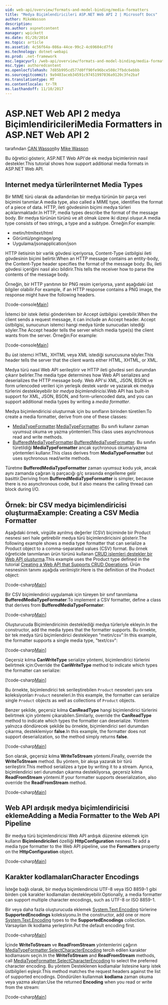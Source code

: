 ```yaml
---
uid: web-api/overview/formats-and-model-binding/media-formatters
title: "Medya Biçimlendiricileri ASP.NET Web API 2 | Microsoft Docs"
author: MikeWasson
description: 
ms.author: aspnetcontent
manager: wpickett
ms.date: 01/20/2014
ms.topic: article
ms.assetid: 4c56f64a-086a-44ce-99c2-4c69604cd7fd
ms.technology: dotnet-webapi
ms.prod: .net-framework
msc.legacyurl: /web-api/overview/formats-and-model-binding/media-formatters
msc.type: authoredcontent
ms.openlocfilehash: 7d85b995cd577d0ff90fe96bce508c7fbdc6ebbb
ms.sourcegitcommit: 9a9483aceb34591c97451997036a9120c3fe2baf
ms.translationtype: MT
ms.contentlocale: tr-TR
ms.lasthandoff: 11/10/2017
---
```

<a name="media-formatters-in-aspnet-web-api-2"></a><span data-ttu-id="e1ad4-102">ASP.NET Web API 2 medya Biçimlendiricileri</span><span class="sxs-lookup"><span data-stu-id="e1ad4-102">Media Formatters in ASP.NET Web API 2</span></span>
====================
<span data-ttu-id="e1ad4-103">tarafından [CAN Wasson](https://github.com/MikeWasson)</span><span class="sxs-lookup"><span data-stu-id="e1ad4-103">by [Mike Wasson](https://github.com/MikeWasson)</span></span>

<span data-ttu-id="e1ad4-104">Bu öğretici gösterir, ASP.NET Web API'de ek medya biçimlerinin nasıl destekler.</span><span class="sxs-lookup"><span data-stu-id="e1ad4-104">This tutorial shows how support additional media formats in ASP.NET Web API.</span></span>

## <a name="internet-media-types"></a><span data-ttu-id="e1ad4-105">Internet medya türleri</span><span class="sxs-lookup"><span data-stu-id="e1ad4-105">Internet Media Types</span></span>

<span data-ttu-id="e1ad4-106">Bir MIME türü olarak da adlandırılan bir medya türünün bir parça veri biçimini tanımlar.</span><span class="sxs-lookup"><span data-stu-id="e1ad4-106">A media type, also called a MIME type, identifies the format of a piece of data.</span></span> <span data-ttu-id="e1ad4-107">HTTP, ileti gövdesinin biçimi medya türleri açıklanmaktadır.</span><span class="sxs-lookup"><span data-stu-id="e1ad4-107">In HTTP, media types describe the format of the message body.</span></span> <span data-ttu-id="e1ad4-108">Bir medya türünün türünü ve alt olmak üzere iki dizeyi oluşur.</span><span class="sxs-lookup"><span data-stu-id="e1ad4-108">A media type consists of two strings, a type and a subtype.</span></span> <span data-ttu-id="e1ad4-109">Örneğin:</span><span class="sxs-lookup"><span data-stu-id="e1ad4-109">For example:</span></span>

- <span data-ttu-id="e1ad4-110">metin/html</span><span class="sxs-lookup"><span data-stu-id="e1ad4-110">text/html</span></span>
- <span data-ttu-id="e1ad4-111">Görüntü/png</span><span class="sxs-lookup"><span data-stu-id="e1ad4-111">image/png</span></span>
- <span data-ttu-id="e1ad4-112">Uygulama/json</span><span class="sxs-lookup"><span data-stu-id="e1ad4-112">application/json</span></span>

<span data-ttu-id="e1ad4-113">HTTP iletisinin bir varlık gövdesi içeriyorsa, Content-Type üstbilgisi ileti gövdesinin biçimi belirtir.</span><span class="sxs-lookup"><span data-stu-id="e1ad4-113">When an HTTP message contains an entity-body, the Content-Type header specifies the format of the message body.</span></span> <span data-ttu-id="e1ad4-114">Bu, ileti gövdesi içeriğini nasıl alıcı bildirir.</span><span class="sxs-lookup"><span data-stu-id="e1ad4-114">This tells the receiver how to parse the contents of the message body.</span></span>

<span data-ttu-id="e1ad4-115">Örneğin, bir HTTP yanıtının bir PNG resim içeriyorsa, yanıt aşağıdaki üst bilgiler olabilir.</span><span class="sxs-lookup"><span data-stu-id="e1ad4-115">For example, if an HTTP response contains a PNG image, the response might have the following headers.</span></span>

[!code-console[Main](media-formatters/samples/sample1.cmd)]

<span data-ttu-id="e1ad4-116">İstemci bir istek iletisi gönderirken bir Accept üstbilgisi içerebilir.</span><span class="sxs-lookup"><span data-stu-id="e1ad4-116">When the client sends a request message, it can include an Accept header.</span></span> <span data-ttu-id="e1ad4-117">Accept üstbilgisi, sunucunun istemci hangi medya türde sunucudan istediği söyler.</span><span class="sxs-lookup"><span data-stu-id="e1ad4-117">The Accept header tells the server which media type(s) the client wants from the server.</span></span> <span data-ttu-id="e1ad4-118">Örneğin:</span><span class="sxs-lookup"><span data-stu-id="e1ad4-118">For example:</span></span>

[!code-console[Main](media-formatters/samples/sample2.cmd)]

<span data-ttu-id="e1ad4-119">Bu üst istemci HTML, XHTML veya XML istediği sunucusuna söyler.</span><span class="sxs-lookup"><span data-stu-id="e1ad4-119">This header tells the server that the client wants either HTML, XHTML, or XML.</span></span>

<span data-ttu-id="e1ad4-120">Medya türü nasıl Web API serileştirir ve HTTP ileti gövdesi seri durumdan çıkarır belirler.</span><span class="sxs-lookup"><span data-stu-id="e1ad4-120">The media type determines how Web API serializes and deserializes the HTTP message body.</span></span> <span data-ttu-id="e1ad4-121">Web API'si XML, JSON, BSON ve form urlencoded verileri için yerleşik destek vardır ve yazarak ek medya türlerini destekleyebilir bir *medya biçimlendiricisi*.</span><span class="sxs-lookup"><span data-stu-id="e1ad4-121">Web API has built-in support for XML, JSON, BSON, and form-urlencoded data, and you can support additional media types by writing a *media formatter*.</span></span>

<span data-ttu-id="e1ad4-122">Medya biçimlendiricisi oluşturmak için bu sınıfların birinden türetilen:</span><span class="sxs-lookup"><span data-stu-id="e1ad4-122">To create a media formatter, derive from one of these classes:</span></span>

- <span data-ttu-id="e1ad4-123">[MediaTypeFormatter](https://msdn.microsoft.com/en-us/library/system.net.http.formatting.mediatypeformatter.aspx).</span><span class="sxs-lookup"><span data-stu-id="e1ad4-123">[MediaTypeFormatter](https://msdn.microsoft.com/en-us/library/system.net.http.formatting.mediatypeformatter.aspx).</span></span> <span data-ttu-id="e1ad4-124">Bu sınıfı kullanır zaman uyumsuz okuma ve yazma yöntemleri.</span><span class="sxs-lookup"><span data-stu-id="e1ad4-124">This class uses asynchronous read and write methods.</span></span>
- <span data-ttu-id="e1ad4-125">[BufferedMediaTypeFormatter](https://msdn.microsoft.com/en-us/library/system.net.http.formatting.bufferedmediatypeformatter.aspx).</span><span class="sxs-lookup"><span data-stu-id="e1ad4-125">[BufferedMediaTypeFormatter](https://msdn.microsoft.com/en-us/library/system.net.http.formatting.bufferedmediatypeformatter.aspx).</span></span> <span data-ttu-id="e1ad4-126">Bu sınıfın türetildiği **MediaTypeFormatter** ancak sychronous okuma/yazma yöntemleri kullanır.</span><span class="sxs-lookup"><span data-stu-id="e1ad4-126">This class derives from **MediaTypeFormatter** but uses sychronous read/write methods.</span></span>

<span data-ttu-id="e1ad4-127">Türetme **BufferedMediaTypeFormatter** zaman uyumsuz kodu yok, ancak aynı zamanda çağıran iş parçacığı g/ç sırasında engelleme gelir basittir.</span><span class="sxs-lookup"><span data-stu-id="e1ad4-127">Deriving from **BufferedMediaTypeFormatter** is simpler, because there is no asynchronous code, but it also means the calling thread can block during I/O.</span></span>

## <a name="example-creating-a-csv-media-formatter"></a><span data-ttu-id="e1ad4-128">Örnek: bir CSV medya biçimlendiricisi oluşturma</span><span class="sxs-lookup"><span data-stu-id="e1ad4-128">Example: Creating a CSV Media Formatter</span></span>

<span data-ttu-id="e1ad4-129">Aşağıdaki örnek, virgülle ayrılmış değerler (CSV) biçiminde bir Product nesnesi seri hale getirebilir medya türü biçimlendiricisini gösterir.</span><span class="sxs-lookup"><span data-stu-id="e1ad4-129">The following example shows a media type formatter that can serialize a Product object to a comma-separated values (CSV) format.</span></span> <span data-ttu-id="e1ad4-130">Bu örnek öğreticide tanımlanan ürün türünü kullanan [CRUD işlemleri destekler bir Web API oluşturma](../older-versions/creating-a-web-api-that-supports-crud-operations.md).</span><span class="sxs-lookup"><span data-stu-id="e1ad4-130">This example uses the Product type defined in the tutorial [Creating a Web API that Supports CRUD Operations](../older-versions/creating-a-web-api-that-supports-crud-operations.md).</span></span> <span data-ttu-id="e1ad4-131">Ürün nesnesinin tanımı aşağıda verilmiştir:</span><span class="sxs-lookup"><span data-stu-id="e1ad4-131">Here is the definition of the Product object:</span></span>

[!code-csharp[Main](media-formatters/samples/sample3.cs)]

<span data-ttu-id="e1ad4-132">Bir CSV biçimlendirici uygulamak için türeyen bir sınıf tanımlama **BufferedMediaTypeFormater**:</span><span class="sxs-lookup"><span data-stu-id="e1ad4-132">To implement a CSV formatter, define a class that derives from **BufferedMediaTypeFormater**:</span></span>

[!code-csharp[Main](media-formatters/samples/sample4.cs)]

<span data-ttu-id="e1ad4-133">Oluşturucuda Biçimlendiricinin desteklediği medya türleriyle ekleyin.</span><span class="sxs-lookup"><span data-stu-id="e1ad4-133">In the constructor, add the media types that the formatter supports.</span></span> <span data-ttu-id="e1ad4-134">Bu örnekte, bir tek medya türü biçimlendirici destekleyen &quot;metin/csv&quot;:</span><span class="sxs-lookup"><span data-stu-id="e1ad4-134">In this example, the formatter supports a single media type, &quot;text/csv&quot;:</span></span>

[!code-csharp[Main](media-formatters/samples/sample5.cs)]

<span data-ttu-id="e1ad4-135">Geçersiz kılma **CanWriteType** serialize yöntemi, biçimlendirici türlerini belirtmek için:</span><span class="sxs-lookup"><span data-stu-id="e1ad4-135">Override the **CanWriteType** method to indicate which types the formatter can serialize:</span></span>

[!code-csharp[Main](media-formatters/samples/sample6.cs)]

<span data-ttu-id="e1ad4-136">Bu örnekte, biçimlendirici tek serileştirebilen `Product` nesneleri yanı sıra koleksiyonları `Product` nesneleri.</span><span class="sxs-lookup"><span data-stu-id="e1ad4-136">In this example, the formatter can serialize single `Product` objects as well as collections of `Product` objects.</span></span>

<span data-ttu-id="e1ad4-137">Benzer şekilde, geçersiz kılma **CanReadType** hangi biçimlendirici türlerini belirtmek için yöntemi çıkarabilen.</span><span class="sxs-lookup"><span data-stu-id="e1ad4-137">Similarly, override the **CanReadType** method to indicate which types the formatter can deserialize.</span></span> <span data-ttu-id="e1ad4-138">Yöntem yalnızca döndürecek şekilde bu örnekte, biçimlendirici seri durumdan çıkarma, desteklemiyor **false**.</span><span class="sxs-lookup"><span data-stu-id="e1ad4-138">In this example, the formatter does not support deserialization, so the method simply returns **false**.</span></span>

[!code-csharp[Main](media-formatters/samples/sample7.cs)]

<span data-ttu-id="e1ad4-139">Son olarak, geçersiz kılma **WriteToStream** yöntemi.</span><span class="sxs-lookup"><span data-stu-id="e1ad4-139">Finally, override the **WriteToStream** method.</span></span> <span data-ttu-id="e1ad4-140">Bu yöntem, bir akışa yazarak bir türü serileştirir.</span><span class="sxs-lookup"><span data-stu-id="e1ad4-140">This method serializes a type by writing it to a stream.</span></span> <span data-ttu-id="e1ad4-141">Ayrıca, biçimlendirici seri durumdan çıkarma destekliyorsa, geçersiz kılma **ReadFromStream** yöntemi.</span><span class="sxs-lookup"><span data-stu-id="e1ad4-141">If your formatter supports deserialization, also override the **ReadFromStream** method.</span></span>

[!code-csharp[Main](media-formatters/samples/sample8.cs)]

## <a name="adding-a-media-formatter-to-the-web-api-pipeline"></a><span data-ttu-id="e1ad4-142">Web API ardışık medya biçimlendiricisi ekleme</span><span class="sxs-lookup"><span data-stu-id="e1ad4-142">Adding a Media Formatter to the Web API Pipeline</span></span>

<span data-ttu-id="e1ad4-143">Bir medya türü biçimlendiricisi Web API ardışık düzenine eklemek için kullanın **Biçimlendiricileri** özelliği **HttpConfiguration** nesnesi.</span><span class="sxs-lookup"><span data-stu-id="e1ad4-143">To add a media type formatter to the Web API pipeline, use the **Formatters** property on the **HttpConfiguration** object.</span></span>

[!code-csharp[Main](media-formatters/samples/sample9.cs)]

## <a name="character-encodings"></a><span data-ttu-id="e1ad4-144">Karakter kodlamaları</span><span class="sxs-lookup"><span data-stu-id="e1ad4-144">Character Encodings</span></span>

<span data-ttu-id="e1ad4-145">İsteğe bağlı olarak, bir medya biçimlendiricisi UTF-8 veya ISO 8859-1 gibi birden çok karakter kodlamaları destekleyebilir.</span><span class="sxs-lookup"><span data-stu-id="e1ad4-145">Optionally, a media formatter can support multiple character encodings, such as UTF-8 or ISO 8859-1.</span></span>

<span data-ttu-id="e1ad4-146">Bir veya daha fazla oluşturucuda eklemek [System.Text.Encoding](https://msdn.microsoft.com/en-us/library/system.text.encoding.aspx) türlerine **SupportedEncodings** koleksiyonu.</span><span class="sxs-lookup"><span data-stu-id="e1ad4-146">In the constructor, add one or more [System.Text.Encoding](https://msdn.microsoft.com/en-us/library/system.text.encoding.aspx) types to the **SupportedEncodings** collection.</span></span> <span data-ttu-id="e1ad4-147">Varsayılan ilk kodlama yerleştirin.</span><span class="sxs-lookup"><span data-stu-id="e1ad4-147">Put the default encoding first.</span></span>

[!code-csharp[Main](media-formatters/samples/sample10.cs?highlight=6-7)]

<span data-ttu-id="e1ad4-148">İçinde **WriteToStream** ve **ReadFromStream** yöntemlerini çağırın [MediaTypeFormatter.SelectCharacterEncoding](https://msdn.microsoft.com/en-us/library/hh969054.aspx) tercih edilen karakter kodlamasını seçin.</span><span class="sxs-lookup"><span data-stu-id="e1ad4-148">In the **WriteToStream** and **ReadFromStream** methods, call [MediaTypeFormatter.SelectCharacterEncoding](https://msdn.microsoft.com/en-us/library/hh969054.aspx) to select the preferred character encoding.</span></span> <span data-ttu-id="e1ad4-149">Bu yöntem Desteklenen kodlamalar listesine karşı istek üstbilgileri eşleşir.</span><span class="sxs-lookup"><span data-stu-id="e1ad4-149">This method matches the request headers against the list of supported encodings.</span></span> <span data-ttu-id="e1ad4-150">Döndürülen kullanmak **kodlama** zaman okuma veya yazma akıştan:</span><span class="sxs-lookup"><span data-stu-id="e1ad4-150">Use the returned **Encoding** when you read or write from the stream:</span></span>

[!code-csharp[Main](media-formatters/samples/sample11.cs?highlight=3,5)]
